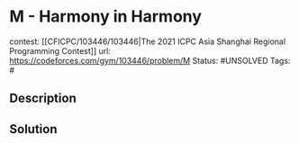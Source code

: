 # M - Harmony in Harmony

contest: [[CFICPC/103446/103446|The 2021 ICPC Asia Shanghai Regional Programming Contest]]
url: https://codeforces.com/gym/103446/problem/M
Status: #UNSOLVED
Tags: #

## Description

## Solution

